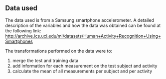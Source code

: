 ## Data used

The data used is from a Samsung smartphone accelerometer. A detailed description of the variables
and how the data was obtained can be found at the following link:
http://archive.ics.uci.edu/ml/datasets/Human+Activity+Recognition+Using+Smartphones

The transformations performed on the data were to:
1) merge the test and training data
2) add information for each measurement on the test subject and activity
3) calculate the mean of all measurements per subject and per activity

